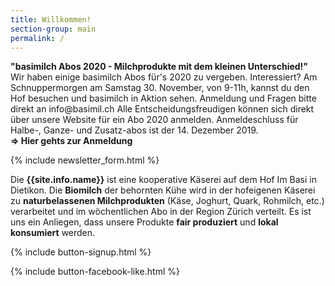 ```yaml
---
title: Willkommen!
section-group: main
permalink: /
---
```


<div class="alert alert-success" role="alert" data-href="https://basimil.ch/genossenschaft/#abo-bestellen/">
  <div style="font-weight:bold;"> 
 "basimilch Abos 2020 - Milchprodukte mit dem kleinen Unterschied!" 
  </div>
Wir haben einige basimilch Abos für's 2020 zu vergeben. Interessiert? Am Schnuppermorgen am Samstag 30. November, von 9-11h, kannst du den Hof besuchen und basimilch in Aktion sehen. Anmeldung und Fragen bitte direkt an info@basimil.ch
Alle Entscheidungsfreudigen können sich direkt über unsere Website für ein Abo 2020 anmelden. Anmeldeschluss für Halbe-, Ganze- und Zusatz-abos ist der 14. Dezember 2019.

   <div style="font-weight:bold;">
   => Hier gehts zur Anmeldung
    </div>
   </div>  
   
{% include newsletter_form.html %}


Die **{{site.info.name}}** ist eine kooperative Käserei auf dem
Hof Im Basi in Dietikon. Die **Biomilch** der behornten Kühe wird in der
hofeigenen Käserei zu **naturbelassenen Milchprodukten** (Käse, Joghurt, Quark,
Rohmilch, etc.) verarbeitet und im wöchentlichen Abo in der Region
Zürich verteilt. Es ist uns ein Anliegen, dass unsere Produkte **fair produziert**
und **lokal konsumiert** werden.

{% include button-signup.html %}   

{% include button-facebook-like.html %}



